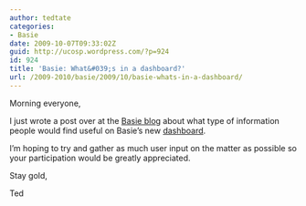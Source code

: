 ```yaml
---
author: tedtate
categories:
- Basie
date: 2009-10-07T09:33:02Z
guid: http://ucosp.wordpress.com/?p=924
id: 924
title: 'Basie: What&#039;s in a dashboard?'
url: /2009-2010/basie/2009/10/basie-whats-in-a-dashboard/
---
```


Morning everyone,

I just wrote a post over at the [<span id="sample-permalink">Basie blog</span>](http://blog.basieproject.org/?p=1177 "Basie blog") about what type of information people would find useful on Basie&#8217;s new [dashboard](http://beta.basieproject.org/dev/dash/).

I&#8217;m hoping to try and gather as much user input on the matter as possible so your participation would be greatly appreciated.

Stay gold,

Ted